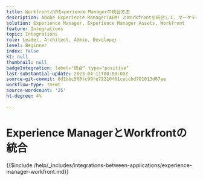 ```yaml
---
title: WorkfrontとのExperience Managerの統合方法
description: Adobe Experience Manager(AEM) とWorkfrontを統合して、マーケティング操作を合理化します。
solution: Experience Manager, Experience Manager Assets, Workfront
feature: Integrations
topic: Integrations
role: Leader, Architect, Admin, Developer
level: Beginner
index: false
kt: null
thumbnail: null
badgeIntegration: label="統合" type="positive"
last-substantial-update: 2023-04-11T00:00:00Z
source-git-commit: 0d1bbc508fc99fe72210f61ceccbd701013d87ae
workflow-type: tm+mt
source-wordcount: '25'
ht-degree: 4%

---
```



# Experience ManagerとWorkfrontの統合

{{$include /help/_includes/integrations-between-applications/experience-manager-workfront.md}}
